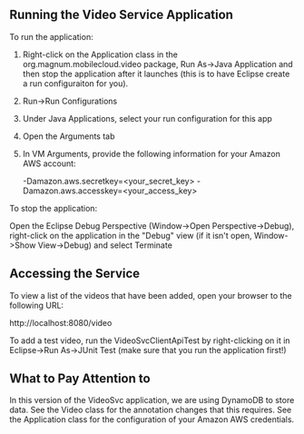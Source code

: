 ## Running the Video Service Application

To run the application:

1. Right-click on the Application class in the org.magnum.mobilecloud.video
package, Run As->Java Application and then stop the application after it launches
(this is to have Eclipse create a run configuraiton for you).
2. Run->Run Configurations
3. Under Java Applications, select your run configuration for this app
4. Open the Arguments tab
5. In VM Arguments, provide the following information for your Amazon AWS account:

   -Damazon.aws.secretkey=<your_secret_key> -Damazon.aws.accesskey=<your_access_key>

To stop the application:

Open the Eclipse Debug Perspective (Window->Open Perspective->Debug), right-click on
the application in the "Debug" view (if it isn't open, Window->Show View->Debug) and
select Terminate

## Accessing the Service

To view a list of the videos that have been added, open your browser to the following
URL:

http://localhost:8080/video

To add a test video, run the VideoSvcClientApiTest by right-clicking on it in 
Eclipse->Run As->JUnit Test (make sure that you run the application first!)

## What to Pay Attention to

In this version of the VideoSvc application, we are using DynamoDB to store data.
See the Video class for the annotation changes that this requires. See the Application
class for the configuration of your Amazon AWS credentials.

